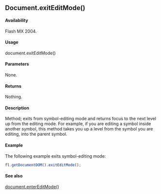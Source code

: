## Document.exitEditMode()

#### Availability

Flash MX 2004.

#### Usage

document.exitEditMode()

#### Parameters

None.

#### Returns

Nothing.

#### Description

Method; exits from symbol-editing mode and returns focus to the next level up from the editing mode. For example, if you are editing a symbol inside another symbol, this method takes you up a level from the symbol you are editing, into the parent symbol.

#### Example

The following example exits symbol-editing mode:

```javascript
fl.getDocumentDOM().exitEditMode();

```

#### See also

[document.enterEditMode()](../Document_object/docume60.md)
